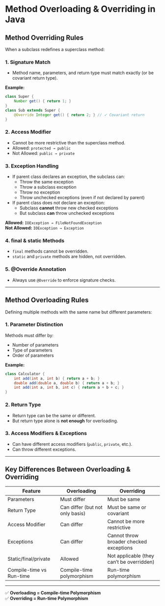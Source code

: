 # Method Overloading & Overriding in Java

## Method Overriding Rules
When a subclass redefines a superclass method:

### 1. Signature Match
- Method name, parameters, and return type must match exactly (or be covariant return type).

**Example:**
```java
class Super { 
    Number get() { return 1; } 
}  
class Sub extends Super { 
    @Override Integer get() { return 2; } // ✓ Covariant return 
}
```

### 2. Access Modifier
- Cannot be more restrictive than the superclass method.  
- Allowed: `protected → public`  
- Not Allowed: `public → private`

### 3. Exception Handling
- If parent class declares an exception, the subclass can:
  - Throw the same exception
  - Throw a subclass exception
  - Throw no exception
  - Throw unchecked exceptions (even if not declared by parent)
- If parent class does not declare an exception:
  - Subclass **cannot** throw new checked exceptions
  - But subclass **can** throw unchecked exceptions

**Allowed:** `IOException → FileNotFoundException`  
**Not Allowed:** `IOException → Exception`

### 4. final & static Methods
- `final` methods cannot be overridden.  
- `static` and `private` methods are hidden, not overridden.

### 5. @Override Annotation
- Always use `@Override` to enforce signature checks.

---

## Method Overloading Rules
Defining multiple methods with the same name but different parameters:

### 1. Parameter Distinction
Methods must differ by:
- Number of parameters  
- Type of parameters  
- Order of parameters  

**Example:**
```java
class Calculator {
    int add(int a, int b) { return a + b; }
    double add(double a, double b) { return a + b; }
    int add(int a, int b, int c) { return a + b + c; }
}
```

### 2. Return Type
- Return type can be the same or different.  
- But return type alone is **not enough** for overloading.

### 3. Access Modifiers & Exceptions
- Can have different access modifiers (`public`, `private`, etc.).  
- Can throw different exceptions.

---

## Key Differences Between Overloading & Overriding

| Feature                  | Overloading | Overriding |
|--------------------------|-------------|------------|
| Parameters               | Must differ | Must be same |
| Return Type              | Can differ (but not only basis) | Must be same or covariant |
| Access Modifier          | Can differ | Cannot be more restrictive |
| Exceptions               | Can differ | Cannot throw broader checked exceptions |
| Static/final/private     | Allowed | Not applicable (they can’t be overridden) |
| Compile-time vs Run-time | Compile-time polymorphism | Run-time polymorphism |

---

✅ **Overloading = Compile-time Polymorphism**  
✅ **Overriding = Run-time Polymorphism**
